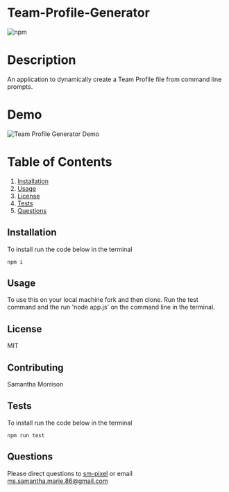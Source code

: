 # Team-Profile-Generator

![npm](https://img.shields.io/npm/v/inquirer?style=flat-square)
# Description 
An application to dynamically create a Team Profile file from command line prompts.

# Demo
![Team Profile Generator Demo]()

# Table of Contents

1. [Installation](#Installation)
2. [Usage](#Usage)
3. [License](#License)
4. [Tests](#Tests)
5. [Questions](#Questions)

## Installation
To install run the code below in the terminal

```
npm i
```

## Usage
To use this on your local machine fork and then clone. Run the test command and the run 'node app.js' on the command line in the terminal.

## License
MIT

## Contributing
Samantha Morrison

## Tests

To install run the code below in the terminal

```
npm run test
```

## Questions
Please direct questions to [sm-pixel](github.com/sm-pixel) or email [ms.samantha.marie.86@gmail.com](mailto:ms.samantha.marie.86@gmail.com)
  